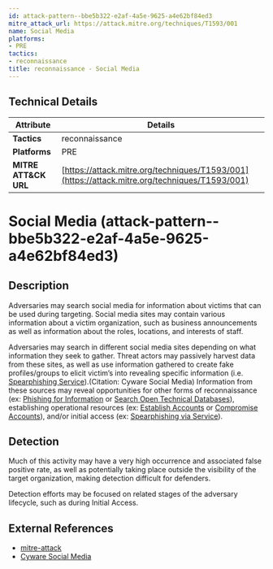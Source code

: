 ```yaml
---
id: attack-pattern--bbe5b322-e2af-4a5e-9625-a4e62bf84ed3
mitre_attack_url: https://attack.mitre.org/techniques/T1593/001
name: Social Media
platforms:
- PRE
tactics:
- reconnaissance
title: reconnaissance - Social Media
---
```


## Technical Details

| Attribute | Details |
|-----------|----------|
| **Tactics** | reconnaissance |
| **Platforms** | PRE |
| **MITRE ATT&CK URL** | [https://attack.mitre.org/techniques/T1593/001](https://attack.mitre.org/techniques/T1593/001) |

# Social Media (attack-pattern--bbe5b322-e2af-4a5e-9625-a4e62bf84ed3)

## Description
Adversaries may search social media for information about victims that can be used during targeting. Social media sites may contain various information about a victim organization, such as business announcements as well as information about the roles, locations, and interests of staff.

Adversaries may search in different social media sites depending on what information they seek to gather. Threat actors may passively harvest data from these sites, as well as use information gathered to create fake profiles/groups to elicit victim’s into revealing specific information (i.e. [Spearphishing Service](https://attack.mitre.org/techniques/T1598/001)).(Citation: Cyware Social Media) Information from these sources may reveal opportunities for other forms of reconnaissance (ex: [Phishing for Information](https://attack.mitre.org/techniques/T1598) or [Search Open Technical Databases](https://attack.mitre.org/techniques/T1596)), establishing operational resources (ex: [Establish Accounts](https://attack.mitre.org/techniques/T1585) or [Compromise Accounts](https://attack.mitre.org/techniques/T1586)), and/or initial access (ex: [Spearphishing via Service](https://attack.mitre.org/techniques/T1566/003)).

## Detection
Much of this activity may have a very high occurrence and associated false positive rate, as well as potentially taking place outside the visibility of the target organization, making detection difficult for defenders.

Detection efforts may be focused on related stages of the adversary lifecycle, such as during Initial Access.

## External References
- [mitre-attack](https://attack.mitre.org/techniques/T1593/001)
- [Cyware Social Media](https://cyware.com/news/how-hackers-exploit-social-media-to-break-into-your-company-88e8da8e)
